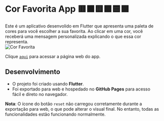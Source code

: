# Cor Favorita App 🟥🟧🟨🟩🟦🟪
Este é um aplicativo desenvolido em Flutter que apresenta uma paleta de cores para você escolher a sua favorita. Ao clicar em uma cor, você receberá uma mensagem personalizada explicando o que essa cor representa.  
![Cor Favorita](imagens/corfavorita)


Clique [`aqui`](https://avrilstihler.github.io/cor-favorita-app/) para acessar a página web do app.

## Desenvolvimento  

- O projeto foi criado usando **Flutter**.  
- Foi exportado para web e hospedado no **GitHub Pages** para acesso fácil e direto no navegador.  

**Nota**: O ícone do botão `reset` não carregou corretamente durante a exportação para web, o que pode alterar o visual final. No entanto, todas as funcionalidades estão funcionando normalmente.  

